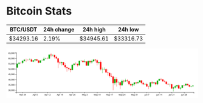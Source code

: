 # Bitcoin Stats

BTC/USDT|24h change|24h high|24h low|
|---|---|---|---|
|$34293.16|2.19%|$34945.61|$33316.73|

<img src="./chart.svg">
